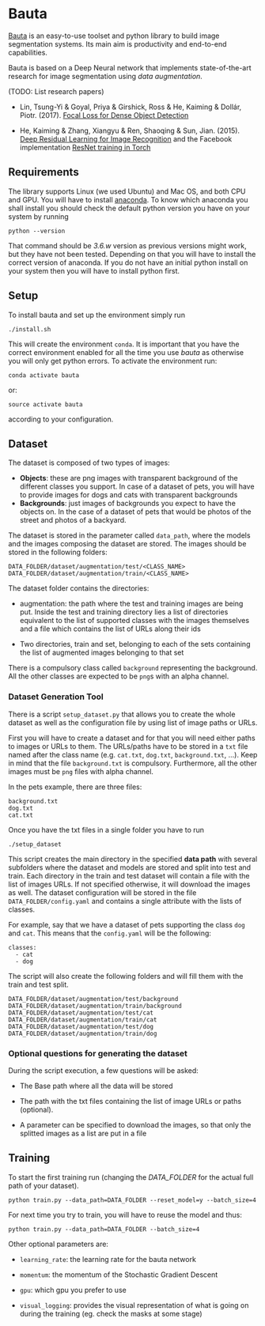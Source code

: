 # Bauta
[Bauta](https://en.wikipedia.org/wiki/Carnival_of_Venice#Bauta) is an easy-to-use toolset and python library to build image segmentation
systems. Its main aim is productivity and end-to-end capabilities.

Bauta is based on a Deep Neural network that implements state-of-the-art research
for image segmentation using *data augmentation*.

(TODO: List research papers)

* Lin, Tsung-Yi & Goyal, Priya & Girshick, Ross & He, Kaiming & Dollár, Piotr. (2017). [Focal Loss for Dense Object Detection](https://arxiv.org/abs/1708.02002)

* He, Kaiming & Zhang, Xiangyu & Ren, Shaoqing & Sun, Jian. (2015). [Deep Residual Learning for Image Recognition](https://arxiv.org/abs/1512.03385) and the Facebook implementation [ResNet training in Torch](https://github.com/facebook/fb.resnet.torch)


## Requirements
The library supports Linux (we used Ubuntu) and Mac OS, and both CPU and GPU.
You will have to install [anaconda](https://conda.io/miniconda.html).
To know which anaconda you shall install you should check the default
python version you have on your system by running
```
python --version
```
That command should be *3.6.w* version as previous versions might work, but they have not
been tested. Depending on that you will have to install the correct version of anaconda.
If you do not have an initial python install on your system then you will
have to install python first.

## Setup
To install bauta and set up the environment simply run
```
./install.sh
```
This will create the environment `conda`.
It is important that you have the correct environment enabled for all the time you use
*bauta* as otherwise you will only get python errors.
To activate the environment run:
```
conda activate bauta
```
or:
```
source activate bauta
```
according to your configuration.

## Dataset
The dataset is composed of two types of images:
- **Objects**: these are png images with transparent background of the different
classes you support. In case of a dataset of pets, you will have to provide
images for dogs and cats with transparent backgrounds
- **Backgrounds**: just images of backgrounds you expect to have the objects on.
In the case of a dataset of pets that would be photos of the street and photos of a backyard.


The dataset is stored in the parameter called `data_path`, where the models and the
images composing the dataset are stored.
The images should be stored in the following folders:
```
DATA_FOLDER/dataset/augmentation/test/<CLASS_NAME>
DATA_FOLDER/dataset/augmentation/train/<CLASS_NAME>
```

The dataset folder contains the directories:

* augmentation: the path where the test and training images are being put.
Inside the test and training directory lies a list of directories equivalent
to the list of supported classes with the images themselves and a file which
contains the list of URLs along their ids

* Two directories, train and set, belonging to each of the sets containing
the list of augmented images belonging to that set

There is a compulsory class called `background` representing the background.
All the other classes are expected to be `png`s with an alpha channel.


### Dataset Generation Tool
There is a script `setup_dataset.py` that allows you to create the whole
dataset as well as the configuration file by using list of image paths or URLs.

First you will have to create a dataset and for that you will need either
paths to images or URLs to them.
The URLs/paths have to be stored in a `txt` file named after the class name (e.g. `cat.txt`, `dog.txt`, `background.txt`, ...).
Keep in mind that the file `background.txt` is compulsory.
Furthermore, all the other images must be `png` files with alpha channel.

In the pets example, there are three files:
```
background.txt
dog.txt
cat.txt
```

Once you have the txt files in a single folder you have to run
```
./setup_dataset
```

This script creates the main directory in the specified **data path** with several subfolders where the dataset and models are stored and split into test and train.
Each directory in the train and test dataset will contain a file with the list of images URLs. If not specified otherwise, it will download the images as well.
The dataset configuration will be stored in the file `DATA_FOLDER/config.yaml` and contains a single attribute with the
lists of classes.

For example, say that we have a dataset of pets supporting the class `dog`
and `cat`. This means that the `config.yaml` will be the following:
```
classes:
  - cat
  - dog
```

The script will also create the following folders and will fill them
with the train and test split.
```
DATA_FOLDER/dataset/augmentation/test/background
DATA_FOLDER/dataset/augmentation/train/background
DATA_FOLDER/dataset/augmentation/test/cat
DATA_FOLDER/dataset/augmentation/train/cat
DATA_FOLDER/dataset/augmentation/test/dog
DATA_FOLDER/dataset/augmentation/train/dog
```

### Optional questions for generating the dataset
During the script execution, a few questions will be asked:

* The Base path where all the data will be stored

* The path with the txt files containing the list of image URLs or paths (optional).

* A parameter can be specified to download the images, so that only the splitted images as a list
are put in a file

## Training
To start the first training run (changing the *DATA_FOLDER* for the actual
  full path of your dataset).
```
python train.py --data_path=DATA_FOLDER --reset_model=y --batch_size=4
```

For next time you try to train, you will have to reuse the model and thus:
```
python train.py --data_path=DATA_FOLDER --batch_size=4
```

Other optional parameters are:

* `learning_rate`: the learning rate for the bauta network

* `momentum`: the momentum of the Stochastic Gradient Descent

* `gpu`: which gpu you prefer to use

* `visual_logging`: provides the visual representation of what is going on during the training (eg. check the masks at some stage)
